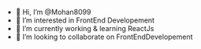 - 👋 Hi, I’m @Mohan8099
- 👀 I’m interested in FrontEnd Developement
- 🌱 I’m currently working & learning ReactJs
- 💞️ I’m looking to collaborate on FrontEndDevelopement


<!---
Mohan8099/Mohan8099 is a ✨ special ✨ repository because its `README.md` (this file) appears on your GitHub profile.
You can click the Preview link to take a look at your changes.
--->
